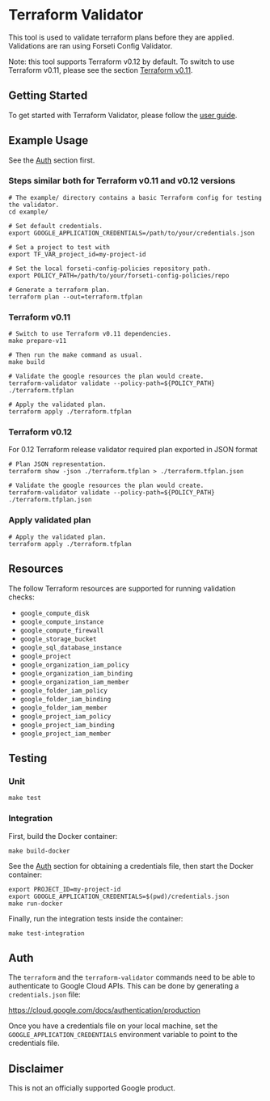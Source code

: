 # Terraform Validator

This tool is used to validate terraform plans before they are applied. Validations are ran using Forseti Config Validator.

Note: this tool supports Terraform v0.12 by default. To switch to use Terraform v0.11, please see the section [Terraform v0.11](#terraform-v011).

## Getting Started

To get started with Terraform Validator, please follow the [user guide](https://github.com/forseti-security/policy-library/blob/master/docs/user_guide.md#how-to-use-terraform-validator).

## Example Usage

See the [Auth](#Auth) section first.


### Steps similar both for Terraform v0.11 and v0.12 versions

```
# The example/ directory contains a basic Terraform config for testing the validator.
cd example/

# Set default credentials.
export GOOGLE_APPLICATION_CREDENTIALS=/path/to/your/credentials.json

# Set a project to test with
export TF_VAR_project_id=my-project-id

# Set the local forseti-config-policies repository path.
export POLICY_PATH=/path/to/your/forseti-config-policies/repo

# Generate a terraform plan.
terraform plan --out=terraform.tfplan

```

### Terraform v0.11

```
# Switch to use Terraform v0.11 dependencies.
make prepare-v11

# Then run the make command as usual.
make build

# Validate the google resources the plan would create.
terraform-validator validate --policy-path=${POLICY_PATH} ./terraform.tfplan

# Apply the validated plan.
terraform apply ./terraform.tfplan
```

### Terraform v0.12

For 0.12 Terraform release validator required plan exported in JSON format

```
# Plan JSON representation. 
terraform show -json ./terraform.tfplan > ./terraform.tfplan.json

# Validate the google resources the plan would create.
terraform-validator validate --policy-path=${POLICY_PATH} ./terraform.tfplan.json
```

### Apply validated plan

```
# Apply the validated plan.
terraform apply ./terraform.tfplan
```

## Resources
The follow Terraform resources are supported for running validation checks:

- `google_compute_disk`
- `google_compute_instance`
- `google_compute_firewall`
- `google_storage_bucket`
- `google_sql_database_instance`
- `google_project`
- `google_organization_iam_policy`
- `google_organization_iam_binding`
- `google_organization_iam_member`
- `google_folder_iam_policy`
- `google_folder_iam_binding`
- `google_folder_iam_member`
- `google_project_iam_policy`
- `google_project_iam_binding`
- `google_project_iam_member`

## Testing

### Unit

```
make test
```

### Integration

First, build the Docker container:
```
make build-docker
```

See the [Auth](#Auth) section for obtaining a credentials file, then start the Docker container:

```
export PROJECT_ID=my-project-id
export GOOGLE_APPLICATION_CREDENTIALS=$(pwd)/credentials.json
make run-docker
```

Finally, run the integration tests inside the container:
```
make test-integration
````

## Auth

The `terraform` and the `terraform-validator` commands need to be able to authenticate to Google Cloud APIs. This can be done by generating a `credentials.json` file:

https://cloud.google.com/docs/authentication/production

Once you have a credentials file on your local machine, set the `GOOGLE_APPLICATION_CREDENTIALS` environment variable to point to the credentials file.

## Disclaimer

This is not an officially supported Google product.
